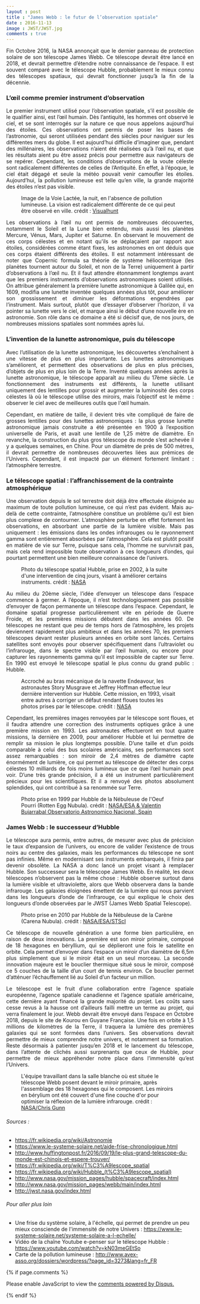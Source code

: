 ```yaml
---
layout : post
title : "James Webb : le futur de l’observation spatiale"
date : 2016-11-13
image : JWST/JWST.jpg
comments : true
---
```


<p class="intro" style="text-align: justify;"><span class="dropcap">F</span>in Octobre 2016, la NASA annonçait que le dernier panneau de protection solaire de son télescope James Webb. Ce télescope devrait être lancé en 2018, et devrait permettre d’étendre notre connaissance de l’espace. Il est souvent comparé avec le télescope Hubble, probablement le mieux connu des télescopes spatiaux, qui devrait fonctionner jusqu’à la fin de la décennie.</p>

### L’œil comme premier instrument d’observation

<p style="text-align: justify;">Le premier instrument utilisé pour l’observation spatiale, s’il est possible de le qualifier ainsi, est l’œil humain. Dès l’antiquité, les hommes ont observé le ciel, et se sont interrogés sur la nature ce que nous appelons aujourd’hui des étoiles. Ces observations ont permis de poser les bases de l’astronomie, qui seront utilisées pendant des siècles pour naviguer sur les différentes mers du globe. Il est aujourd’hui difficile d’imaginer que, pendant des millénaires, les observations n’aient été réalisées qu’à l’œil nu, et que les résultats aient pu être assez précis pour permettre aux navigateurs de se repérer. Cependant, les conditions d’observations de la voute céleste sont radicalement différentes de celles de l’Antiquité. En effet, à l’époque, le ciel était dégagé et seule la météo pouvait venir camoufler les étoiles. Aujourd’hui, la pollution lumineuse est telle qu’en ville, la grande majorité des étoiles n’est pas visible.</p>

<figure>
	<img src="{{ '/assets/img/JWST/MilkyWay.jpg' | prepend: site.baseurl }}" alt=""> 
	<figcaption>Image de la Voie Lactée, la nuit, en l'absence de pollution lumineuse. La vision est radicalement différente de ce qui peut être observé en ville. crédit : <a href="https://visualhunt.com/photo/118143/">Visualhunt</a></figcaption>
</figure>

<p style="text-align: justify;">Les observations à l’œil nu ont permis de nombreuses découvertes, notamment le Soleil et la Lune bien entendu, mais aussi les planètes Mercure, Vénus, Mars, Jupiter et Saturne. En observant le mouvement de ces corps célestes et en notant qu'ils se déplaçaient par rapport aux étoiles, considérées comme étant fixes, les astronomes en ont déduis que ces corps étaient différents des étoiles. Il est notamment intéressant de noter que Copernic formula sa théorie de système héliocentrique (les planètes tournent autour du Soleil, et non de la Terre) uniquement à partir d’observations à l’œil nu. Et il faut attendre étonnamment longtemps avant que les premiers instruments d’observations astronomiques soient utilisés. On attribue généralement la première lunette astronomique à Galilée qui, en 1609, modifia une lunette inventée quelques années plus tôt, pour améliorer son grossissement et diminuer les déformations engendrées par l’instrument. Mais surtout, plutôt que d’essayer d’observer l’horizon, il va pointer sa lunette vers le ciel, et marque ainsi le début d’une nouvelle ère en astronomie. Son rôle dans ce domaine a été si décisif que, de nos jours, de nombreuses missions spatiales sont nommées après lui.</p>

### L’invention de la lunette astronomique, puis du télescope

<p style="text-align: justify;">Avec l’utilisation de la lunette astronomique, les découvertes s’enchaînent à une vitesse de plus en plus importante. Les lunettes astronomiques s’améliorent, et permettent des observations de plus en plus précises, d’objets de plus en plus loin de la Terre. Inventé quelques années après la lunette astronomique, le télescope apparaît au milieu du 17ème siècle. Le fonctionnement des instruments est différents, la lunette utilisant uniquement des lentilles pour grossir et augmenter la luminosité des corps célestes là où le télescope utilise des miroirs, mais l’objectif est le même : observer le ciel avec de meilleures outils que l'œil humain.</p>

<p style="text-align: justify;">Cependant, en matière de taille, il devient très vite compliqué de faire de grosses lentilles pour des lunettes astronomiques : la plus grosse lunette astronomique jamais construite a été présentée en 1900 à l’exposition universelle de Paris, et avait une lentille de 1,25 mètre de diamètre. En revanche, la construction du plus gros télescope du monde s’est achevée il y a quelques semaines, en Chine. Pour un diamètre de près de 500 mètres, il devrait permettre de nombreuses découvertes liées aux prémices de l’Univers. Cependant, il est impacté par un élément fortement limitant : l’atmosphère terrestre.</p>

### Le télescope spatial : l’affranchissement de la contrainte atmosphérique

<p style="text-align: justify;">Une observation depuis le sol terrestre doit déjà être effectuée éloignée au maximum de toute pollution lumineuse, ce qui n’est pas évident. Mais au-delà de cette contrainte, l’atmosphère constitue un problème qu’il est bien plus complexe de contourner. L’atmosphère perturbe en effet fortement les observations, en absorbant une partie de la lumière visible. Mais pas uniquement : les émissions dans les ondes infrarouges ou le rayonnement gamma sont entièrement absorbées par l’atmosphère. Cela est plutôt positif en matière de vie sur Terre, puisque sans cela, l’homme ne survivrait pas, mais cela rend impossible toute observation à ces longueurs d’ondes, qui pourtant permettent une bien meilleure connaissance de l’univers. </p>

<figure>
	<img src="{{ '/assets/img/JWST/Hubble.jpg' | prepend: site.baseurl }}" alt=""> 
	<figcaption>Photo du télescope spatial Hubble, prise en 2002, à la suite d'une intervention de cinq jours, visant à améliorer certains instruments. crédit : <a href="https://images.nasa.gov/#/details-0302436.html">NASA</a></figcaption>
</figure>

<p style="text-align: justify;">Au milieu du 20ème siècle, l’idée d’envoyer un télescope dans l’espace commence à germer. A l’époque, il n’est technologiquement pas possible d’envoyer de façon permanente un télescope dans l’espace. Cependant, le domaine spatial progresse particulièrement vite en période de Guerre Froide, et les premières missions débutent dans les années 60. De télescopes ne restant que peu de temps hors de l’atmosphère, les projets deviennent rapidement plus ambitieux et dans les années 70, les premiers télescopes devant rester plusieurs années en orbite sont lancés. Certains satellites sont envoyés pour observer spécifiquement dans l’ultraviolet ou l’infrarouge, dans le spectre visible par l’œil humain, ou encore pour capturer les rayonnements gamma qu’il est impossible de capter sur Terre. En 1990 est envoyé le télescope spatial le plus connu du grand public : Hubble.</p>

<figure>
	<img src="{{ '/assets/img/JWST/HubbleReparation.jpg' | prepend: site.baseurl }}" alt=""> 
	<figcaption>Accroché au bras mécanique de la navette Endeavour, les astronautes Story Musgrave et Jeffrey Hoffman effectue leur dernière intervention sur Hubble. Cette mission, en 1993, visait entre autres à corriger un défaut rendant floues toutes les photos prises par le télescope. crédit : <a href="https://images.nasa.gov/#/details-9400251.html">NASA</a></figcaption>
</figure>

<p style="text-align: justify;">Cependant, les premières images renvoyées par le télescope sont floues, et il faudra attendre une correction des instruments optiques grâce à une première mission en 1993. Les astronautes effectueront en tout quatre missions, la dernière en 2009, pour améliorer Hubble et lui permettre de remplir sa mission le plus longtemps possible. D’une taille et d’un poids comparable à celui des bus scolaires américains, ses performances sont assez remarquables : son miroir de 2,4 mètres de diamètre capte énormément de lumière, ce qui permet au télescope de détecter des corps célestes 10 milliards de fois moins lumineux que ce que l’œil humain peut voir. D’une très grande précision, il a été un instrument particulièrement précieux pour les scientifiques. Et il a renvoyé des photos absolument splendides, qui ont contribué à sa renommée sur Terre.</p>

<figure>
	<img src="{{ '/assets/img/JWST/RottenEggNebula.jpg' | prepend: site.baseurl }}" alt=""> 
	<figcaption>Photo prise en 1999 par Hubble de la Nébuleuse de l'Oeuf Pourri (Rotten Egg Nubula). crédit : <a href="https://images.nasa.gov/#/details-PIA04228.html">NASA/ESA & Valentin Bujarrabal Observatorio Astronomico Nacional, Spain</a></figcaption>
</figure>

### James Webb : le successeur d’Hubble

<p style="text-align: justify;">Le télescope aura permis, entre autres, de mesurer avec plus de précision le taux d’expansion de l’univers, ou encore de valider l’existence de trous noirs au centre des galaxies, mais les performances du télescope ne sont pas infinies. Même en modernisant ses instruments embarqués, il finira par devenir obsolète. La NASA a donc lancé un projet visant à remplacer Hubble. Son successeur sera le télescope James Webb. En réalité, les deux télescopes n’observent pas la même chose : Hubble observe surtout dans la lumière visible et ultraviolette, alors que Webb observera dans la bande infrarouge. Les galaxies éloignées émettent de la lumière qui nous parvient dans les longueurs d’onde de l’infrarouge, ce qui explique le choix des longueurs d’onde observées par le JWST (James Webb Spatial Telescope).</p>

<figure>
	<img src="{{ '/assets/img/JWST/CarinaNebula.jpg' | prepend: site.baseurl }}" alt=""> 
	<figcaption>Photo prise en 2010 par Hubble de la Nébuleuse de la Carène (Carena Nubula). crédit : <a href="https://images.nasa.gov/#/details-PIA15985.html">NASA/ESA/STScI</a></figcaption>
</figure>

<p style="text-align: justify;">Ce télescope de nouvelle génération a une forme bien particulière, en raison de deux innovations. La première est son miroir primaire, composé de 18 hexagones en béryllium, qui se déplieront une fois le satellite en orbite. Cela permet d’envoyer dans l’espace un miroir d’un diamètre de 6,5m plus simplement que si le miroir était en un seul morceau. La seconde innovation majeure est le bouclier thermique situé sous le miroir, composé ce 5 couches de la taille d’un court de tennis environ. Ce bouclier permet d’atténuer l’échauffement lié au Soleil d’un facteur un million.</p>

<p style="text-align: justify;">Le télescope est le fruit d’une collaboration entre l’agence spatiale européenne, l’agence spatiale canadienne et l’agence spatiale américaine, cette dernière ayant financé la grande majorité du projet. Les coûts sans cesse revus à la hausse ont d’ailleurs failli mettre un terme au projet, qui verra finalement le jour. Webb devrait être envoyé dans l’espace en Octobre 2018, depuis le site de Kourou en Guyane Française. Une fois en orbite à 1,5 millions de kilomètres de la Terre, il traquera la lumière des premières galaxies qui se sont formées dans l’univers. Ses observations devrait permettre de mieux comprendre notre univers, et notamment sa formation. Reste désormais à patienter jusqu’en 2018 et le lancement du télescope, dans l’attente de clichés aussi surprenants que ceux de Hubble, pour permettre de mieux appréhender notre place dans l’immensité qu’est l’Univers.</p>

<figure>
	<img src="{{ '/assets/img/JWST/JWSTPrimaryMirror.jpg' | prepend: site.baseurl }}" alt=""> 
	<figcaption>L'équipe travaillant dans la salle blanche où est située le télescope Webb posent devant le miroir primaire, après l'assemblage des 18 hexagones qui le composent. Les miroirs en bérylium ont été couvert d'une fine couche d'or pour optimiser la réflexion de la lumière infrarouge. crédit : <a href="https://www.flickr.com/photos/nasawebbtelescope/26949499880/in/album-72157665597177823/">NASA/Chris Gunn</a></figcaption>
</figure>

###### Sources :
* <a href="https://fr.wikipedia.org/wiki/Astronomie">https://fr.wikipedia.org/wiki/Astronomie</a>
* <a href="https://www.le-systeme-solaire.net/aide-frise-chronologique.html">https://www.le-systeme-solaire.net/aide-frise-chronologique.html</a>
* <a href="http://www.huffingtonpost.fr/2016/09/19/le-plus-grand-telescope-du-monde-est-chinois-et-espere-trouver/">http://www.huffingtonpost.fr/2016/09/19/le-plus-grand-telescope-du-monde-est-chinois-et-espere-trouver/</a>
* <a href="https://fr.wikipedia.org/wiki/T%C3%A9lescope_spatial">https://fr.wikipedia.org/wiki/T%C3%A9lescope_spatial</a>
* <a href="https://fr.wikipedia.org/wiki/Hubble_(t%C3%A9lescope_spatial)">https://fr.wikipedia.org/wiki/Hubble_(t%C3%A9lescope_spatial)</a>
* <a href="http://www.nasa.gov/mission_pages/hubble/spacecraft/index.html">http://www.nasa.gov/mission_pages/hubble/spacecraft/index.html</a>
* <a href="http://www.nasa.gov/mission_pages/webb/main/index.html">http://www.nasa.gov/mission_pages/webb/main/index.html</a>
* <a href="http://jwst.nasa.gov/index.html">http://jwst.nasa.gov/index.html</a>


###### Pour aller plus loin
* Une frise du système solaire, à l'échelle, qui permet de prendre un peu mieux consciende de l'immensité de notre Univers : <a href="https://www.le-systeme-solaire.net/systeme-solaire-a-l-echelle/">https://www.le-systeme-solaire.net/systeme-solaire-a-l-echelle/</a>
* Vidéo de la chaîne Youtube e-penser sur le télescope Hubble : <a href="https://www.youtube.com/watch?v=kN03meGEtSo">https://www.youtube.com/watch?v=kN03meGEtSo</a>
* Carte de la pollution lumineuse : <a href="http://www.avex-asso.org/dossiers/wordpress/?page_id=3273&lang=fr_FR">http://www.avex-asso.org/dossiers/wordpress/?page_id=3273&lang=fr_FR</a>

{% if page.comments %}
<div id="disqus_thread"></div>
<script>

/**
 *  RECOMMENDED CONFIGURATION VARIABLES: EDIT AND UNCOMMENT THE SECTION BELOW TO INSERT DYNAMIC VALUES FROM YOUR PLATFORM OR CMS.
 *  LEARN WHY DEFINING THESE VARIABLES IS IMPORTANT: https://disqus.com/admin/universalcode/#configuration-variables */
/*
var disqus_config = function () {
    this.page.url = http://www.charlesgabouleaud.fr/blog/James-Webb-futur-observation-spatiale/;  // Replace PAGE_URL with your page's canonical URL variable
    this.page.identifier = PAGE_IDENTIFIER; // Replace PAGE_IDENTIFIER with your page's unique identifier variable
};
*/
(function() { // DON'T EDIT BELOW THIS LINE
    var d = document, s = d.createElement('script');
    s.src = '//charlesgabouleaud-fr.disqus.com/embed.js';
    s.setAttribute('data-timestamp', +new Date());
    (d.head || d.body).appendChild(s);
})();
</script>
<noscript>Please enable JavaScript to view the <a href="https://disqus.com/?ref_noscript">comments powered by Disqus.</a></noscript>
                                    
{% endif %}
